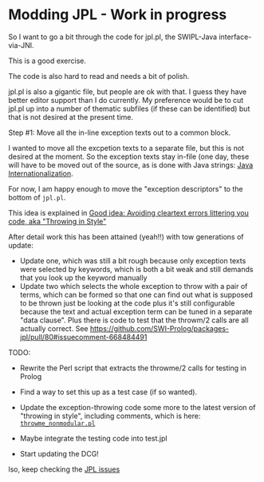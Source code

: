 # Modding JPL - Work in progress

So I want to go a bit through the code for jpl.pl, the SWIPL-Java interface-via-JNI.

This is a good exercise.

The code is also hard to read and needs a bit of polish.

jpl.pl is also a gigantic file, but people are ok with that. I guess they have better editor support
than I do currently. My preference would be to cut jpl.pl up into a number of thematic subfiles (if these
can be identified) but that is not desired at the present time.

Step #1: Move all the in-line exception texts out to a common block.

I wanted to move all the excpetion texts to a separate file, but this is not desired at the moment.
So the exception texts stay in-file (one day, these will have to be moved out of the source,
as is done with Java strings: [Java Internationalization](https://dzone.com/articles/a-beginners-guide-to-java-internationalization).

For now, I am happy enough to move the "exception descriptors" to the bottom of `jpl.pl`.

This idea is explained in [Good idea: Avoiding cleartext errors littering you code, aka "Throwing in Style"](https://github.com/dtonhofer/prolog_notes/tree/master/swipl_notes/about_exceptions#good-ideas)

After detail work this has been attained (yeah!!) with tow generations of update:

- Update one, which was still a bit rough because only exception texts were selected by keywords,
  which is both a bit weak and still demands that you look up the keyword manually
- Update two which selects the whole exception to throw with a pair of terms, which can be
  formed so that one can find out what is supposed to be thrown just be looking at the code
  plus it's still configurable because the text and actual exception term can be tuned
  in a separate "data clause". Plus there is code to test that the throwm/2 calls are
  all actually correct. See https://github.com/SWI-Prolog/packages-jpl/pull/80#issuecomment-668484491

TODO:

- Rewrite the Perl script that extracts the throwme/2 calls for testing in Prolog
- Find a way to set this up as a test case (if so wanted).
- Update the exception-throwing code some more to the latest version of "throwing in style",
  including comments, which is here: [`throwme_nonmodular.pl`](https://github.com/dtonhofer/prolog_notes/blob/master/code/heavycarbon/support/throwme_nonmodular.pl)
- Maybe integrate the testing code into test.jpl

- Start updating the DCG!

lso, keep checking the [JPL issues](https://github.com/SWI-Prolog/packages-jpl/issues)


